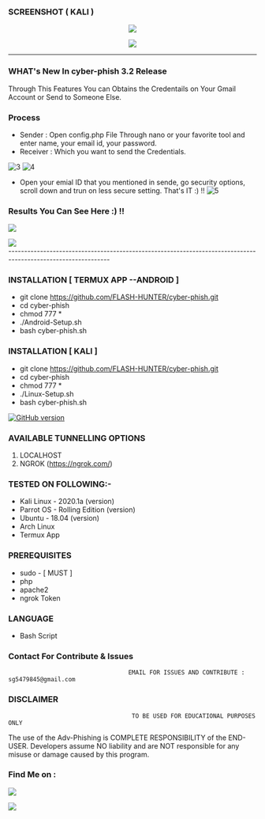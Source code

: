 ### SCREENSHOT ( KALI )
<p align="center">
<img src="https://github.com/KING-HANTER/cyber-phish/blob/af836bd453e14bb1ef3b2036b7518733f8f87f0f/icone/v.png">
  
<p align="center">
<img src="https://user-images.githubusercontent.com/55870659/92331173-a8e04800-f042-11ea-8fd9-5aee83441280.png"

<br>
<br>

-----------------------------------------------------------------------------------------------------
### WHAT's New In cyber-phish 3.2 Release 
Through This Features You can Obtains the Credentails on Your Gmail Account or Send to Someone Else.
<br>
### Process
* Sender : Open config.php File Through nano or your favorite tool and enter name, your email id, your password.
* Receiver : Which you want to send the Credentials.

![3](https://user-images.githubusercontent.com/55870659/95553917-54cbd900-09dd-11eb-97f3-d50ca49fb3d3.png)
![4](https://user-images.githubusercontent.com/55870659/95553966-690fd600-09dd-11eb-94c1-95ddc60aa687.png)

* Open your emial ID that you mentioned in sende, go security options, scroll down and trun on less secure setting. That's IT :) !!
![5](https://user-images.githubusercontent.com/55870659/95554016-77f68880-09dd-11eb-8530-fbe7a6f649e1.png)

### Results You Can See Here :) !!
<p align="left">
<img src="https://user-images.githubusercontent.com/55870659/95554077-93619380-09dd-11eb-861c-084e5b123c79.png"
     
###  
<p align="left">
<img src="https://user-images.githubusercontent.com/55870659/95554085-9492c080-09dd-11eb-95c6-cfe86214b451.png"
     
<br>
<br>    
--------------------------------------------------------------------------------------------------------------
<br>



### INSTALLATION [ TERMUX APP --ANDROID ]
* git clone https://github.com/FLASH-HUNTER/cyber-phish.git
* cd cyber-phish
* chmod 777 *
* ./Android-Setup.sh
* bash cyber-phish.sh

### INSTALLATION [ KALI ]
* git clone https://github.com/FLASH-HUNTER/cyber-phish.git
* cd cyber-phish
* chmod 777 *
* ./Linux-Setup.sh
* bash cyber-phish.sh

<a href="https://github.com/Ignitetch/AdvPhishing/releases"><img title="GitHub version" src="https://img.shields.io/badge/version-3.2-blue" ></a>  


### AVAILABLE TUNNELLING OPTIONS
1. LOCALHOST
2. NGROK (https://ngrok.com/)
### TESTED ON FOLLOWING:-
* Kali Linux - 2020.1a (version)
* Parrot OS - Rolling Edition (version)
* Ubuntu - 18.04 (version)
* Arch Linux
* Termux App
### PREREQUISITES
* sudo - [ MUST ]
* php
* apache2
* ngrok Token
### LANGUAGE 
* Bash Script


### Contact For Contribute & Issues 

                                      EMAIL FOR ISSUES AND CONTRIBUTE : sg5479845@gmail.com

### DISCLAIMER
                                       TO BE USED FOR EDUCATIONAL PURPOSES ONLY

The use of the Adv-Phishing is COMPLETE RESPONSIBILITY of the END-USER. Developers assume NO liability and are NOT responsible for any misuse or damage caused by this program. 


### Find Me on :
<p align="left">
  <a href="https://github.com/KING-HANTER" target="_blank"><img src="https://img.shields.io/badge/Github-king hanter-green?style=for-the-badge&logo=github"></a>
  
  <a href="https://www.instagram.com/hamid_rezakh1399" target="_blank"><img src="https://img.shields.io/badge/IG-%40king hanter-red?style=for-the-badge&logo=instagram"></a>

